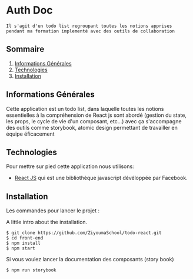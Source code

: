 # Auth Doc

    Il s'agit d'un todo list regroupant toutes les notions apprises pendant ma formation implementé avec des outils de collaboration

## Sommaire

1. [Informations Générales](#general-info)
2. [Technologies](#technologies)
3. [Installation](#installation)

## Informations Générales

<a name="general-info"></a>
Cette application est un todo list, dans laquelle toutes les notions essentielles à la compréhension de React js sont abordé (gestion du state, les props, le cycle de vie d'un composant, etc...) avec ça s'accompagne des outils comme storybook, atomic design permettant de travailler en équipe éficacement

## Technologies

<a name="general-info"></a>
Pour mettre sur pied cette application nous utilisons:

- [React JS](https://fr.reactjs.org/) qui est une bibliothèque javascript dévéloppée par Facebook.

## Installation

Les commandes pour lancer le projet :

A little intro about the installation.

```
$ git clone https://github.com/ZiyoumaSchool/todo-react.git
$ cd front-end
$ npm install
$ npm start
```

Si vous voulez lancer la documentation des composants (story book)

```
$ npm run storybook
```
